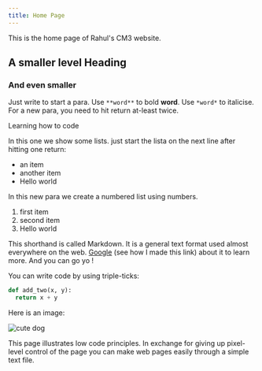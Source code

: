 ```yaml
---
title: Home Page
---
```


This is the home page of Rahul's CM3 website.

## A smaller level Heading

### And even smaller

Just write to start a para. Use `**word**` to bold **word**. Use `*word*` to italicise. For a new para, you need to hit return at-least twice.

Learning how to code

In this one we show some lists. just start the lista on the next line after hitting one return:
- an item
- another item
- Hello world

In this new para we create a numbered list using numbers.
1. first item
2. second item
3. Hello world

This shorthand is called Markdown. It is a general text format used almost everywhere on the web. [Google](https://www.google.com) (see how I made this link) about it to learn more. And you can go yo ! 

You can write code by using triple-ticks:

```python
def add_two(x, y):
  return x + y
```

Here is an image:

![cute dog](https://i.imgur.com/dY93WHQ.jpeg)

This page illustrates low code principles. In exchange for giving up pixel-level control of the page you can make web pages easily through a simple text file.
